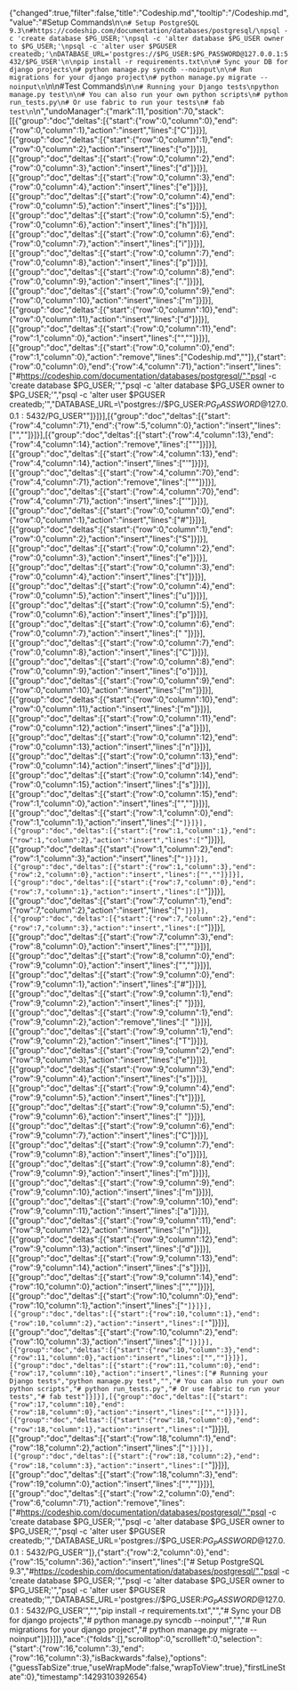{"changed":true,"filter":false,"title":"Codeship.md","tooltip":"/Codeship.md","value":"#Setup Commands\n```\n# Setup PostgreSQL 9.3\n#https://codeship.com/documentation/databases/postgresql/\npsql -c 'create database $PG_USER;'\npsql -c 'alter database $PG_USER owner to $PG_USER;'\npsql -c 'alter user $PGUSER createdb;'\nDATABASE_URL='postgres://$PG_USER:$PG_PASSWORD@127.0.0.1:5432/$PG_USER'\n\npip install -r requirements.txt\n\n# Sync your DB for django projects\n# python manage.py syncdb --noinput\n\n# Run migrations for your django project\n# python manage.py migrate --noinput\n```\n\n#Test Commands\n```\n# Running your Django tests\npython manage.py test\n\n# You can also run your own python scripts\n# python run_tests.py\n# Or use fabric to run your tests\n# fab test\n```\n","undoManager":{"mark":11,"position":70,"stack":[[{"group":"doc","deltas":[{"start":{"row":0,"column":0},"end":{"row":0,"column":1},"action":"insert","lines":["C"]}]}],[{"group":"doc","deltas":[{"start":{"row":0,"column":1},"end":{"row":0,"column":2},"action":"insert","lines":["o"]}]}],[{"group":"doc","deltas":[{"start":{"row":0,"column":2},"end":{"row":0,"column":3},"action":"insert","lines":["d"]}]}],[{"group":"doc","deltas":[{"start":{"row":0,"column":3},"end":{"row":0,"column":4},"action":"insert","lines":["e"]}]}],[{"group":"doc","deltas":[{"start":{"row":0,"column":4},"end":{"row":0,"column":5},"action":"insert","lines":["s"]}]}],[{"group":"doc","deltas":[{"start":{"row":0,"column":5},"end":{"row":0,"column":6},"action":"insert","lines":["h"]}]}],[{"group":"doc","deltas":[{"start":{"row":0,"column":6},"end":{"row":0,"column":7},"action":"insert","lines":["i"]}]}],[{"group":"doc","deltas":[{"start":{"row":0,"column":7},"end":{"row":0,"column":8},"action":"insert","lines":["p"]}]}],[{"group":"doc","deltas":[{"start":{"row":0,"column":8},"end":{"row":0,"column":9},"action":"insert","lines":["."]}]}],[{"group":"doc","deltas":[{"start":{"row":0,"column":9},"end":{"row":0,"column":10},"action":"insert","lines":["m"]}]}],[{"group":"doc","deltas":[{"start":{"row":0,"column":10},"end":{"row":0,"column":11},"action":"insert","lines":["d"]}]}],[{"group":"doc","deltas":[{"start":{"row":0,"column":11},"end":{"row":1,"column":0},"action":"insert","lines":["",""]}]}],[{"group":"doc","deltas":[{"start":{"row":0,"column":0},"end":{"row":1,"column":0},"action":"remove","lines":["Codeship.md",""]},{"start":{"row":0,"column":0},"end":{"row":4,"column":71},"action":"insert","lines":["#https://codeship.com/documentation/databases/postgresql/","psql -c 'create database $PG_USER;'","psql -c 'alter database $PG_USER owner to $PG_USER;'","psql -c 'alter user $PGUSER createdb;'","DATABASE_URL=\"postgres://$PG_USER:$PG_PASSWORD@127.0.0.1:5432/$PG_USER\""]}]}],[{"group":"doc","deltas":[{"start":{"row":4,"column":71},"end":{"row":5,"column":0},"action":"insert","lines":["",""]}]}],[{"group":"doc","deltas":[{"start":{"row":4,"column":13},"end":{"row":4,"column":14},"action":"remove","lines":["\""]}]}],[{"group":"doc","deltas":[{"start":{"row":4,"column":13},"end":{"row":4,"column":14},"action":"insert","lines":["'"]}]}],[{"group":"doc","deltas":[{"start":{"row":4,"column":70},"end":{"row":4,"column":71},"action":"remove","lines":["\""]}]}],[{"group":"doc","deltas":[{"start":{"row":4,"column":70},"end":{"row":4,"column":71},"action":"insert","lines":["'"]}]}],[{"group":"doc","deltas":[{"start":{"row":0,"column":0},"end":{"row":0,"column":1},"action":"insert","lines":["#"]}]}],[{"group":"doc","deltas":[{"start":{"row":0,"column":1},"end":{"row":0,"column":2},"action":"insert","lines":["S"]}]}],[{"group":"doc","deltas":[{"start":{"row":0,"column":2},"end":{"row":0,"column":3},"action":"insert","lines":["e"]}]}],[{"group":"doc","deltas":[{"start":{"row":0,"column":3},"end":{"row":0,"column":4},"action":"insert","lines":["t"]}]}],[{"group":"doc","deltas":[{"start":{"row":0,"column":4},"end":{"row":0,"column":5},"action":"insert","lines":["u"]}]}],[{"group":"doc","deltas":[{"start":{"row":0,"column":5},"end":{"row":0,"column":6},"action":"insert","lines":["p"]}]}],[{"group":"doc","deltas":[{"start":{"row":0,"column":6},"end":{"row":0,"column":7},"action":"insert","lines":[" "]}]}],[{"group":"doc","deltas":[{"start":{"row":0,"column":7},"end":{"row":0,"column":8},"action":"insert","lines":["C"]}]}],[{"group":"doc","deltas":[{"start":{"row":0,"column":8},"end":{"row":0,"column":9},"action":"insert","lines":["o"]}]}],[{"group":"doc","deltas":[{"start":{"row":0,"column":9},"end":{"row":0,"column":10},"action":"insert","lines":["m"]}]}],[{"group":"doc","deltas":[{"start":{"row":0,"column":10},"end":{"row":0,"column":11},"action":"insert","lines":["m"]}]}],[{"group":"doc","deltas":[{"start":{"row":0,"column":11},"end":{"row":0,"column":12},"action":"insert","lines":["a"]}]}],[{"group":"doc","deltas":[{"start":{"row":0,"column":12},"end":{"row":0,"column":13},"action":"insert","lines":["n"]}]}],[{"group":"doc","deltas":[{"start":{"row":0,"column":13},"end":{"row":0,"column":14},"action":"insert","lines":["d"]}]}],[{"group":"doc","deltas":[{"start":{"row":0,"column":14},"end":{"row":0,"column":15},"action":"insert","lines":["s"]}]}],[{"group":"doc","deltas":[{"start":{"row":0,"column":15},"end":{"row":1,"column":0},"action":"insert","lines":["",""]}]}],[{"group":"doc","deltas":[{"start":{"row":1,"column":0},"end":{"row":1,"column":1},"action":"insert","lines":["`"]}]}],[{"group":"doc","deltas":[{"start":{"row":1,"column":1},"end":{"row":1,"column":2},"action":"insert","lines":["`"]}]}],[{"group":"doc","deltas":[{"start":{"row":1,"column":2},"end":{"row":1,"column":3},"action":"insert","lines":["`"]}]}],[{"group":"doc","deltas":[{"start":{"row":1,"column":3},"end":{"row":2,"column":0},"action":"insert","lines":["",""]}]}],[{"group":"doc","deltas":[{"start":{"row":7,"column":0},"end":{"row":7,"column":1},"action":"insert","lines":["`"]}]}],[{"group":"doc","deltas":[{"start":{"row":7,"column":1},"end":{"row":7,"column":2},"action":"insert","lines":["`"]}]}],[{"group":"doc","deltas":[{"start":{"row":7,"column":2},"end":{"row":7,"column":3},"action":"insert","lines":["`"]}]}],[{"group":"doc","deltas":[{"start":{"row":7,"column":3},"end":{"row":8,"column":0},"action":"insert","lines":["",""]}]}],[{"group":"doc","deltas":[{"start":{"row":8,"column":0},"end":{"row":9,"column":0},"action":"insert","lines":["",""]}]}],[{"group":"doc","deltas":[{"start":{"row":9,"column":0},"end":{"row":9,"column":1},"action":"insert","lines":["#"]}]}],[{"group":"doc","deltas":[{"start":{"row":9,"column":1},"end":{"row":9,"column":2},"action":"insert","lines":[" "]}]}],[{"group":"doc","deltas":[{"start":{"row":9,"column":1},"end":{"row":9,"column":2},"action":"remove","lines":[" "]}]}],[{"group":"doc","deltas":[{"start":{"row":9,"column":1},"end":{"row":9,"column":2},"action":"insert","lines":["T"]}]}],[{"group":"doc","deltas":[{"start":{"row":9,"column":2},"end":{"row":9,"column":3},"action":"insert","lines":["e"]}]}],[{"group":"doc","deltas":[{"start":{"row":9,"column":3},"end":{"row":9,"column":4},"action":"insert","lines":["s"]}]}],[{"group":"doc","deltas":[{"start":{"row":9,"column":4},"end":{"row":9,"column":5},"action":"insert","lines":["t"]}]}],[{"group":"doc","deltas":[{"start":{"row":9,"column":5},"end":{"row":9,"column":6},"action":"insert","lines":[" "]}]}],[{"group":"doc","deltas":[{"start":{"row":9,"column":6},"end":{"row":9,"column":7},"action":"insert","lines":["C"]}]}],[{"group":"doc","deltas":[{"start":{"row":9,"column":7},"end":{"row":9,"column":8},"action":"insert","lines":["o"]}]}],[{"group":"doc","deltas":[{"start":{"row":9,"column":8},"end":{"row":9,"column":9},"action":"insert","lines":["m"]}]}],[{"group":"doc","deltas":[{"start":{"row":9,"column":9},"end":{"row":9,"column":10},"action":"insert","lines":["m"]}]}],[{"group":"doc","deltas":[{"start":{"row":9,"column":10},"end":{"row":9,"column":11},"action":"insert","lines":["a"]}]}],[{"group":"doc","deltas":[{"start":{"row":9,"column":11},"end":{"row":9,"column":12},"action":"insert","lines":["n"]}]}],[{"group":"doc","deltas":[{"start":{"row":9,"column":12},"end":{"row":9,"column":13},"action":"insert","lines":["d"]}]}],[{"group":"doc","deltas":[{"start":{"row":9,"column":13},"end":{"row":9,"column":14},"action":"insert","lines":["s"]}]}],[{"group":"doc","deltas":[{"start":{"row":9,"column":14},"end":{"row":10,"column":0},"action":"insert","lines":["",""]}]}],[{"group":"doc","deltas":[{"start":{"row":10,"column":0},"end":{"row":10,"column":1},"action":"insert","lines":["`"]}]}],[{"group":"doc","deltas":[{"start":{"row":10,"column":1},"end":{"row":10,"column":2},"action":"insert","lines":["`"]}]}],[{"group":"doc","deltas":[{"start":{"row":10,"column":2},"end":{"row":10,"column":3},"action":"insert","lines":["`"]}]}],[{"group":"doc","deltas":[{"start":{"row":10,"column":3},"end":{"row":11,"column":0},"action":"insert","lines":["",""]}]}],[{"group":"doc","deltas":[{"start":{"row":11,"column":0},"end":{"row":17,"column":10},"action":"insert","lines":["# Running your Django tests","python manage.py test","","# You can also run your own python scripts","# python run_tests.py","# Or use fabric to run your tests","# fab test"]}]}],[{"group":"doc","deltas":[{"start":{"row":17,"column":10},"end":{"row":18,"column":0},"action":"insert","lines":["",""]}]}],[{"group":"doc","deltas":[{"start":{"row":18,"column":0},"end":{"row":18,"column":1},"action":"insert","lines":["`"]}]}],[{"group":"doc","deltas":[{"start":{"row":18,"column":1},"end":{"row":18,"column":2},"action":"insert","lines":["`"]}]}],[{"group":"doc","deltas":[{"start":{"row":18,"column":2},"end":{"row":18,"column":3},"action":"insert","lines":["`"]}]}],[{"group":"doc","deltas":[{"start":{"row":18,"column":3},"end":{"row":19,"column":0},"action":"insert","lines":["",""]}]}],[{"group":"doc","deltas":[{"start":{"row":2,"column":0},"end":{"row":6,"column":71},"action":"remove","lines":["#https://codeship.com/documentation/databases/postgresql/","psql -c 'create database $PG_USER;'","psql -c 'alter database $PG_USER owner to $PG_USER;'","psql -c 'alter user $PGUSER createdb;'","DATABASE_URL='postgres://$PG_USER:$PG_PASSWORD@127.0.0.1:5432/$PG_USER'"]},{"start":{"row":2,"column":0},"end":{"row":15,"column":36},"action":"insert","lines":["# Setup PostgreSQL 9.3","#https://codeship.com/documentation/databases/postgresql/","psql -c 'create database $PG_USER;'","psql -c 'alter database $PG_USER owner to $PG_USER;'","psql -c 'alter user $PGUSER createdb;'","DATABASE_URL='postgres://$PG_USER:$PG_PASSWORD@127.0.0.1:5432/$PG_USER'","","pip install -r requirements.txt","","# Sync your DB for django projects","# python manage.py syncdb --noinput","","# Run migrations for your django project","# python manage.py migrate --noinput"]}]}]]},"ace":{"folds":[],"scrolltop":0,"scrollleft":0,"selection":{"start":{"row":16,"column":3},"end":{"row":16,"column":3},"isBackwards":false},"options":{"guessTabSize":true,"useWrapMode":false,"wrapToView":true},"firstLineState":0},"timestamp":1429310392654}